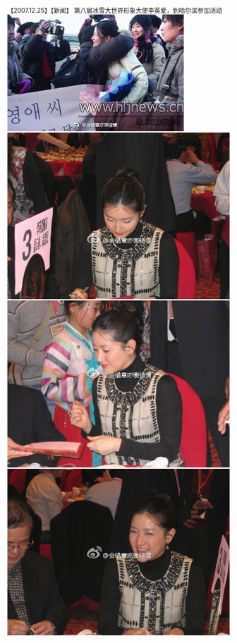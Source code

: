 【2007.12.25】【新闻】  第八届冰雪大世界形象大使李英爱，到哈尔滨参加活动         
![pic](./1.jpg)
![pic](./2.jpg)
![pic](./3.jpg)
![pic](./4.jpg)
